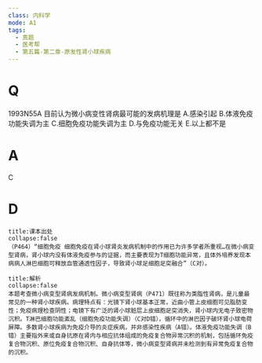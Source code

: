 ```yaml
---
class: 内科学
mode: A1
tags:
  - 真题
  - 医考帮
  - 第五篇-第二章-原发性肾小球疾病
---
```


# Q
1993N55A 目前认为微小病变性肾病最可能的发病机理是
A.感染引起
B.体液免疫功能失调为主
C.细胞免疫功能失调为主
D.与免疫功能无关
E.以上都不是

# A
C
# D
```ad-note
title:课本出处
collapse:false
（P464）“细胞免疫 细胞免疫在肾小球肾炎发病机制中的作用已为许多学者所重视…在微小病变型肾病，肾小球内没有体液免疫参与的证据，而主要表现为T细胞功能异常，且体外培养发现本病病人淋巴细胞可释放血管通透性因子，导致肾小球足细胞足突融合”（C对）。
```

```ad-summary
title:解析
collapse:false
本题考查微小病变型肾病发病机制。微小病变型肾病（P471）既往称为类脂性肾病，是儿童最常见的一种肾小球疾病。病理特点有：光镜下肾小球基本正常，近曲小管上皮细胞可见脂肪变性；免疫病理检查阴性；电镜下有广泛的肾小球脏层上皮细胞足突消失，肾小球内无电子致密物沉积。T淋巴细胞功能紊乱（细胞免疫功能失调）（C对D错），循环中的淋巴因子破环肾小球电荷屏障。多数肾小球疾病为免疫介导的炎症疾病，并非感染性疾病（A错）。体液免疫功能失调（B错）主要指外来或自身抗原在肾内与相应抗体组成的免疫复合物异常沉积的机制，包括循环免疫复合物沉积、原位免疫复合物沉积、自身抗体等，微小病变型肾病并未检测到有异常免疫复合物的沉积。
```


